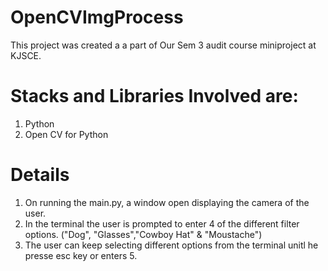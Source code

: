 # OpenCVImgProcess

This project was created a a part of Our Sem 3 audit course miniproject at KJSCE.

# Stacks and Libraries Involved are:
1) Python
2) Open CV for Python


# Details
1) On running the main.py, a window open displaying the camera of the user.
2) In the terminal the user is prompted to enter 4 of the different filter options. ("Dog", "Glasses","Cowboy Hat" & "Moustache")
3) The user can keep selecting different options from the terminal unitl he presse esc key or enters 5.
